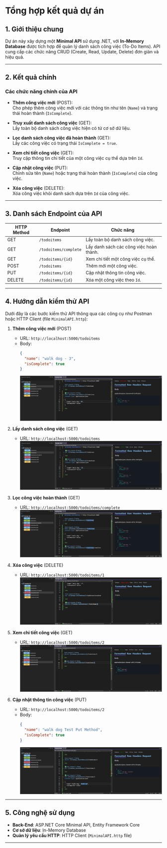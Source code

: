 
# Tổng hợp kết quả dự án

## 1. Giới thiệu chung
Dự án này xây dựng một **Minimal API** sử dụng .NET, với **In-Memory Database** được tích hợp để quản lý danh sách công việc (To-Do Items). API cung cấp các chức năng CRUD (Create, Read, Update, Delete) đơn giản và hiệu quả.

---

## 2. Kết quả chính

### Các chức năng chính của API
- **Thêm công việc mới** (POST):  
  Cho phép thêm công việc mới với các thông tin như tên (`Name`) và trạng thái hoàn thành (`IsComplete`).

- **Truy xuất danh sách công việc** (GET):  
  Lấy toàn bộ danh sách công việc hiện có từ cơ sở dữ liệu.

- **Lọc danh sách công việc đã hoàn thành** (GET):  
  Lấy các công việc có trạng thái `IsComplete = true`.

- **Xem chi tiết công việc** (GET):  
  Truy cập thông tin chi tiết của một công việc cụ thể dựa trên `Id`.

- **Cập nhật công việc** (PUT):  
  Chỉnh sửa tên (`Name`) hoặc trạng thái hoàn thành (`IsComplete`) của công việc.

- **Xóa công việc** (DELETE):  
  Xóa công việc khỏi danh sách dựa trên `Id` của công việc.

---

## 3. Danh sách Endpoint của API

| HTTP Method | Endpoint                      | Chức năng                                  |
|-------------|-------------------------------|--------------------------------------------|
| GET         | `/todoitems`                  | Lấy toàn bộ danh sách công việc.          |
| GET         | `/todoitems/complete`         | Lấy danh sách các công việc hoàn thành.   |
| GET         | `/todoitems/{id}`             | Xem chi tiết một công việc cụ thể.         |
| POST        | `/todoitems`                  | Thêm mới một công việc.                   |
| PUT         | `/todoitems/{id}`             | Cập nhật thông tin công việc.             |
| DELETE      | `/todoitems/{id}`             | Xóa một công việc theo `Id`.              |

---

## 4. Hướng dẫn kiểm thử API
Dưới đây là các bước kiểm thử API thông qua các công cụ như Postman hoặc HTTP Client (file `MinimalAPI.http`):

1. **Thêm công việc mới** (POST)
   - URL: `http://localhost:5000/todoitems`
   - Body:
     ```json
     {
       "name": "walk dog - 3",
       "isComplete": true
     }
     ```
     ![Hình minh họa](./photos/POST.png)

2. **Lấy danh sách công việc** (GET)
   - URL: `http://localhost:5000/todoitems`
     ![Hình minh họa](./photos/GETAll.png)

3. **Lọc công việc hoàn thành** (GET)
   - URL: `http://localhost:5000/todoitems/complete`
     ![Hình minh họa](./photos/GETComplete.png)

4. **Xóa công việc** (DELETE)
   - URL: `http://localhost:5000/todoitems/1`
     ![Hình minh họa](./photos/DELETE.png)

5. **Xem chi tiết công việc** (GET)
   - URL: `http://localhost:5000/todoitems/2`
     ![Hình minh họa](./photos/GETByID.png)

6. **Cập nhật thông tin công việc** (PUT)
   - URL: `http://localhost:5000/todoitems/2`
   - Body:
     ```json
     {
       "name": "walk dog Test Put Method",
       "isComplete": true
     }
     ```
     ![Hình minh họa](./photos/PUT.png)

---

## 5. Công nghệ sử dụng
- **Back-End**: ASP.NET Core Minimal API, Entity Framework Core
- **Cơ sở dữ liệu**: In-Memory Database
- **Quản lý yêu cầu HTTP**: HTTP Client (`MinimalAPI.http` file)

---
